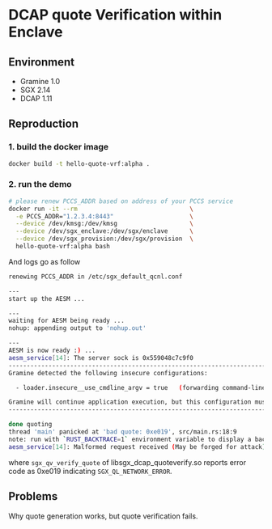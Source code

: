 # DCAP quote Verification within Enclave

## Environment
- Gramine 1.0
- SGX 2.14
- DCAP 1.11

## Reproduction

### 1. build the docker image
```bash
docker build -t hello-quote-vrf:alpha .
```

### 2. run the demo

```bash
# please renew PCCS_ADDR based on address of your PCCS service
docker run -it --rm                               \
  -e PCCS_ADDR="1.2.3.4:8443"                     \
  --device /dev/kmsg:/dev/kmsg                    \
  --device /dev/sgx_enclave:/dev/sgx/enclave      \
  --device /dev/sgx_provision:/dev/sgx/provision  \
  hello-quote-vrf:alpha bash
```

And logs go as follow

```bash
renewing PCCS_ADDR in /etc/sgx_default_qcnl.conf

---
start up the AESM ...

---
waiting for AESM being ready ...
nohup: appending output to 'nohup.out'

---
AESM is now ready :) ...
aesm_service[14]: The server sock is 0x559048c7c9f0
-----------------------------------------------------------------------------------------------------------------------
Gramine detected the following insecure configurations:

  - loader.insecure__use_cmdline_argv = true   (forwarding command-line args from untrusted host to the app)

Gramine will continue application execution, but this configuration must not be used in production!
-----------------------------------------------------------------------------------------------------------------------

done quoting
thread 'main' panicked at 'bad quote: 0xe019', src/main.rs:18:9
note: run with `RUST_BACKTRACE=1` environment variable to display a backtrace
aesm_service[14]: Malformed request received (May be forged for attack)
```

where `sgx_qv_verify_quote` of libsgx_dcap_quoteverify.so reports error code as 0xe019 indicating `SGX_QL_NETWORK_ERROR`.

## Problems
Why quote generation works, but quote verification fails.
